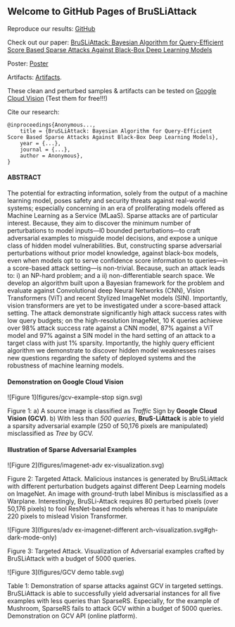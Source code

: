 ## Welcome to GitHub Pages of BruSLiAttack

Reproduce our results: [GitHub](https://github.com/BruSLiAttack/BruSLiAttack.github.io)

Check out our paper: [BruSLiAttack: Bayesian Algorithm for Query-Efficient Score Based Sparse Attacks Against Black-Box Deep Learning Models](https://...)

Poster: [Poster](...)

Artifacts: [Artifacts](https://github.com/BruSLiAttack/BruSLiAttack.github.io/tree/main/artifacts). 

These clean and perturbed samples & artifacts can be tested on [Google Cloud Vision](https://cloud.google.com/vision) (Test them for free!!!)

Cite our research: 
```
@inproceedings{Anonymous...,
    title = {BruSLiAttack: Bayesian Algorithm for Query-Efficient Score Based Sparse Attacks Against Black-Box Deep Learning Models},
    year = {...},
    journal = {...},
    author = Anonymous},
}
```

#### ABSTRACT

The potential for extracting information, solely from the output of a machine learning model, poses safety and security threats against real-world systems; especially concerning in an era of proliferating models offered as Machine Learning as a Service (MLaaS). Sparse attacks are of particular interest. Because, they aim to discover the minimum number of perturbations to model inputs—l0 bounded perturbations—to craft adversarial examples to misguide model decisions, and expose a unique class of hidden model vulnerabilities. But, constructing sparse adversarial perturbations without prior model knowledge, against black-box models, even when models opt to serve confidence score information to queries—in a score-based attack setting—is non-trivial. Because, such an attack leads to: i) an NP-hard problem; and a ii) non-differentiable search space. We develop an algorithm built upon a Bayesian framework for the problem and evaluate against Convolutional deep Neural Networks (CNN), Vision Transformers (ViT) and recent Stylized ImageNet models (SIN). Importantly, vision transformers are yet to be investigated under a score-based attack setting. The attack demonstrate significantly high attack success rates with low query budgets; on the high-resolution ImageNet, 10 K queries achieve over 98% attack success rate against a CNN model, 87% against a ViT model and 97% against a SIN model in the hard setting of an attack to a target class with just 1% sparsity. Importantly, the highly query efficient algorithm we demonstrate to discover hidden model weaknesses raises new questions regarding the safety of deployed systems and the robustness of machine learning models.

#### Demonstration on Google Cloud Vision
![Figure 1](figures/gcv-example-stop sign.svg)

Figure 1: a) A source image is classified as _Traffic_ Sign by __Google Cloud Vision (GCV)__. b) With less than _500 queries_, __BruS-LiAttack__ is able to yield a sparsity adversarial example (250 of 50,176 pixels are manipulated) misclassified as _Tree_ by GCV.

#### Illustration of Sparse Adversarial Examples

![Figure 2](figures/imagenet-adv ex-visualization.svg)

Figure  2: Targeted Attack. Malicious instances is generated by BruSLiAttack with different perturbation budgets against different Deep Learning models on ImageNet. An image with ground-truth label Minibus is misclassified as a Warplane. Interestingly, BruSLi-Attack requires 80 perturbed pixels (over 50,176 pixels) to fool ResNet-based models whereas it has to manipulate 220 pixels to mislead Vision Transformer.

![Figure 3](figures/adv ex-imagenet-different arch-visualization.svg#gh-dark-mode-only)

Figure  3: Targeted Attack. Visualization of Adversarial examples crafted by BruSLiAttack with a budget of 5000 queries.

![Figure 3](figures/GCV demo table.svg)

Table 1: Demonstration of sparse attacks against GCV in targeted settings. BruSLiAttack is able to successfully yield adversarial instances for all five examples with less queries than SparseRS. Especially, for the example of Mushroom, SparseRS fails to attack GCV within a budget of 5000 queries. Demonstration on GCV API (online platform).
